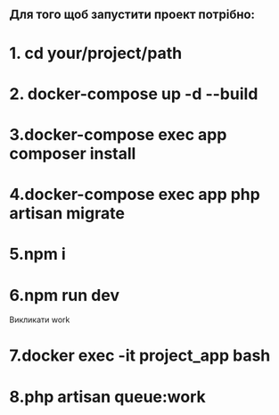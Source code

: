 ## Для того щоб запустити проект потрібно:
# 1. cd your/project/path
# 2. docker-compose up -d --build
# 3.docker-compose exec app composer install
# 4.docker-compose exec app php artisan migrate
# 5.npm i
# 6.npm run dev
Викликати work
# 7.docker exec -it project_app bash
# 8.php artisan queue:work
